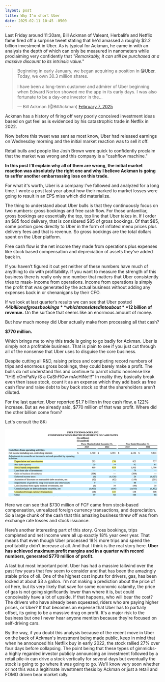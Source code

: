 ```yaml
---
layout: post
title: Why I'm short Uber
date: 2025-02-11 10:45 -0500
---
```

Last Friday around 11:30am, Bill Ackman of Valeant, Herbalife and Netflix fame fired off a surprise tweet stating that he'd amassed a roughly $2.2 billion investment in Uber. As is typical for Ackman, he came in with an analysis the depth of which can only be measured in nanometers while proclaiming very confidently that *"Remarkably, it can still be purchased at a massive discount to its intrinsic value."*

<blockquote class="twitter-tweet"><p lang="en" dir="ltr">Beginning in early January, we began acquiring a position in <a href="https://twitter.com/Uber?ref_src=twsrc%5Etfw">@Uber</a>. Today, we own 30.3 million shares. <br><br>I have been a long-term customer and admirer of Uber beginning when Edward Norton showed me the app in its early days. I was also fortunate to be a day-one investor in the…</p>&mdash; Bill Ackman (@BillAckman) <a href="https://twitter.com/BillAckman/status/1887900916734738888?ref_src=twsrc%5Etfw">February 7, 2025</a></blockquote> <script async src="https://platform.twitter.com/widgets.js" charset="utf-8"></script>

Ackman has a history of firing off very poorly conceived investment ideas based on gut feel as is evidenced by his catastrophic trade in Netflix in 2022.

Now before this tweet was sent as most know, Uber had released earnings on Wednesday morning and the initial market reaction was to sell it off.

Retail bulls and people like Josh Brown were quick to confidently proclaim that the market was wrong and this company is a "cashflow machine."

**In this post I'll explain why all of them are wrong, the initial market reaction was absolutely the right one and why I believe Ackman is going to suffer another embarrassing loss on this trade.**

For what it's worth, Uber is a company I've followed and analyzed for a long time. I wrote a post last year about how their marked to market losses were going to result in an EPS miss which did materialize.

The thing to understand about Uber bulls is that they continuously focus on two numbers: gross bookings and free cash flow. For those unfamiliar, gross bookings are essentially the top, top line that Uber takes in. If I order an $85 food delivery, that is considered $85 of gross bookings. Of that $85, some portion goes directly to Uber in the form of inflated menu prices plus delivery fees and that is revenue. So gross bookings are the total dollars spent on the Uber platform.

Free cash flow is the net income they made from operations plus expenses like stock based compensation and depreciation of assets they’ve added back in.

If you haven’t figured it out yet neither of these numbers have much of anything to do with profitability. If you want to measure the strength of this business there is really only one number that matters that Uber consistently tries to mask- income from operations. Income from operations is simply the profit that was generated by the actual business without adding any expenses back in or shenanigans by their CFO.

If we look at last quarter’s results we can see that Uber posted **$44 billion of gross bookings** which translated into about **$12 billion of revenue.** On the surface that seems like an enormous amount of money.

But how much money did Uber actually make from processing all that cash?

**$770 million.**

Which brings me to why this trade is going to go badly for Ackman. Uber is simply not a profitable business. That is plain to see if you just cut through all of the nonsense that Uber uses to disguise the core business.

Despite cutting all R&D, raising prices and completing record numbers of trips and enormous gross bookings, they could barely make a profit. The bulls do not understand this and continue to parrot idiotic nonsense like “tHiS cOmPaNy iS a CaShFlOw mAcHiNe!!!” In reality they basically break even then issue stock, count it as an expense which they add back as free cash flow and raise debt to buy back stock so that the shareholders aren’t diluted.

For the last quarter, Uber reported $1.7 billion in free cash flow, a 122% increase. But as we already said, $770 million of that was profit. Where did the other billion come from?

Let's consult the 8K:

![Image](/images/8k.png)

Here we can see that $730 million of FCF came from stock-based compensation, unrealized foreign currency transactions, and depreciation. So a large chunk of the cash that this amazing business threw off was from exchange rate losses and stock issuance.

Here’s another interesting part of this story. Gross bookings, trips completed and net income were all up exactly 18% year over year. That means that even though Uber processed 18% more trips and spend the profitability didn’t increase at all. And that I think is the real story here. **Uber has achieved maximum profit margins and in a quarter with record numbers, generated $770 million of profit.**

A last but most important point. Uber has had a massive tailwind over the past few years that few seem to consider and that has been the amazingly stable price of oil. One of the highest cost inputs for drivers, gas, has been locked at about $3 a gallon. I'm not making a prediction about the price of oil here, but its very likely that save for some economic calamity, the price of gas is not going significantly lower than where it is, but could conceivably have a lot of upside. If that happens, who will bear the cost? The drivers who have already been squeezed, riders who are paying higher prices, or Uber? If that becomes an expense that Uber has to partially offset, its going to be a massive drag on profit. It's a major risk to the business but one I never hear anyone mention because they're focused on self-driving cars.

By the way, if you doubt this analysis because of the recent move in Uber on the back of Ackman's investment being made public, keep in mind that when he announced his Netflix buy in early 2022, the stock rallied 27% over four days before collapsing. The point being that these types of gimmicks- a highly regarded investor publicly announcing an investment followed by a retail pile-in can drive a stock vertically for several days but eventually the stock is going to go where it was going to go. We'll know very soon whether or not this was a legitimate investment thesis by Ackman or just a retail and FOMO driven bear market rally.
